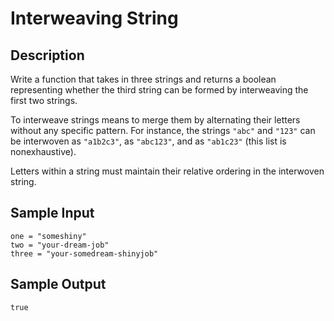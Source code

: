 # Interweaving String

## Description
Write a function that takes in three strings and returns a boolean representing whether the third string can be formed by interweaving the first two strings.

To interweave strings means to merge them by alternating their letters without any specific pattern. For instance, the strings `"abc"` and `"123"` can be interwoven as `"a1b2c3"`, as `"abc123"`, and as `"ab1c23"` (this list is nonexhaustive).

Letters within a string must maintain their relative ordering in the interwoven string.

## Sample Input
```
one = "someshiny"
two = "your-dream-job"
three = "your-somedream-shinyjob"
```

## Sample Output
```
true
```
